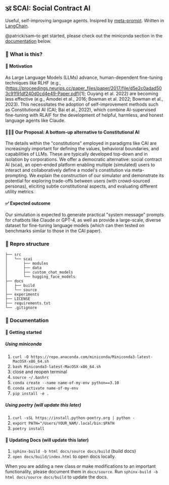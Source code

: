 ##  🕉️ SCAI: Social Contract AI

Useful, self-improving language agents. Insipred by [meta-prompt](https://noahgoodman.substack.com/p/meta-prompt-a-simple-self-improving). Written in [LangChain](https://github.com/hwchase17/langchain).

@patrick/sam–to get started, please check out the miniconda section in the [documentation](#documentation) below.

### 🧐 What is this?


#### 🚀 Motivation
As Large Language Models (LLMs) advance, human-dependent fine-tuning techniques like RLHF (e.g., (https://proceedings.neurips.cc/paper_files/paper/2017/file/d5e2c0adad503c91f91df240d0cd4e49-Paper.pdf)[1]; Ouyang et al. 2022) are becoming less effective (e.g., Amodei et al., 2016; Bowman et al. 2022; Bowman et al., 2023). This necessitates the adoption of self-improvement methods such as Constitutional AI (CAI; Bai et al., 2022), which combine AI-supervised fine-tuning with RLAIF for the development of helpful, harmless, and honest language agents like Claude.

#### 🧘🏾‍♀️ Our Proposal: A bottom-up alternative to Constitutional AI 
The details within the "constitutions" employed in paradigms like CAI are increasingly important for defining the values, behavioral boundaries, and capabilities of LLMs. These are typically developed top-down and in isolation by corporations. We offer a democratic alternative: social contract AI (scai), an open-ended platform enabling multiple (simulated) users to interact and collaboratively define a model's constitution via meta-prompting. We explain the construction of our simulator and demonstrate its potential for exploring trade-offs between users (with crowd-sourced personas), eliciting subtle constitutional aspects, and evaluating different utility metrics.

#### ✅ Expected outcome
Our simulation is expected to generate practical "system message" prompts for chatbots like Claude or GPT-4, as well as provide a large-scale, diverse dataset for fine-tuning language models (which can then tested on benchmarks similar to those in the CAI paper).


### 📂 Repro structure

```
├── src                  
│   └── scai      
│       ├── modules           
│       ├── data  
│       ├── custom_chat_models   
│       └── hugging_face_models
├── docs                
│   ├── build            
│   └── source           
├── experiments         
├── LICENSE              
├── requirements.txt      
└── .gitignore           
```


### 📖 Documentation
<a name="documentation"></a>

#### 🚀 Getting started 
##### Using miniconda
1. `curl -O https://repo.anaconda.com/miniconda/Miniconda3-latest-MacOSX-x86_64.sh`
2. `bash Miniconda3-latest-MacOSX-x86_64.sh`
3. close and reopen terminal
4. `source ~/.bashrc`
5. `conda create --name name-of-my-env python==3.10`
6. `conda activate name-of-my-env`
7. `pip install -e .` 

##### Using poetry (will update this later)
1. `curl -sSL https://install.python-poetry.org | python -`
2. `export PATH="/Users/YOUR_NAM/.local/bin:$PATH`
3. `poetry install`

#### 📖 Updating Docs (will update this later)
1. `sphinx-build -b html docs/source docs/build` (build docs)
2. `open docs/build/index.html` to open docs locally.  

When you are adding a new class or make modifications to an important functionality, please document them in `docs/source`. Run `sphinx-build -b html docs/source docs/build` to update the docs.
